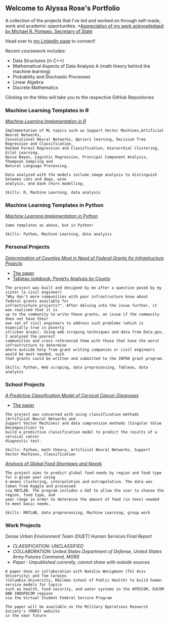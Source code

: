 ## Welcome to Alyssa Rose's Portfolio

A collection of the projects that I've led and worked on through self-made, work and academic opportunities.
*[Appreciation of my work acknowledged by Michael R. Pompeo, Secretary of State](https://drive.google.com/file/d/0B2FESdCOYjVrekdDdHVCU1hWVUxNYVZra3diSmNsWEFobEhv/view?usp=sharing)

Head over to [my LinkedIn page](https://www.linkedin.com/in/alyssa-rose) to connect!

Recent coursework includes:
  - Data Structures (in C++)
  - Mathematical Aspects of Data Analysis A (math theory behind the machine learning)
  - Probability and Stochastic Processes
  - Linear Algebra
  - Discrete Mathematics

Clicking on the titles will take you to the respective GitHub Repositories

### Machine Learning Templates in R
[_Machine Learning Implementation in R_](https://github.com/alyssa-rose/Machine-Learning-R)
````
Implementation of ML topics such as Support Vector Machines,Artificial Neural Networks,
Convolutional Neural Networks, Apriori learning, Decision Tree Regression and Classification,
Random Forest Regression and Classification, Hierarchial Clustering, Eclat Learning, 
Naive Bayes, Logistic Regression, Principal Component Analysis, Thompson Sampling and 
Natural Language Processing. 

Data analyzed with the models include image analysis to distinguish between cats and dogs, wine
analysis, and bank churn modelling.

Skills: R, Machine Learning, data analysis
````

### Machine Learning Templates in Python
[_Machine Learning Implementation in Python_](https://github.com/alyssa-rose/Machine-Learning-Python)

````
Same templates as above, but in Python!

Skills: Python, Machine Learning, data analysis
````

### Personal Projects

[_Determination of Counties Most in Need of Federal Grants for Infrastructure Projects_](https://github.com/alyssa-rose/Grant-Funding-)
  * [The paper](https://drive.google.com/file/d/1aZ3uGdiP0iX4fjXO-qjjTwy-4VHwOfaf/view?usp=sharing)
  * [Tableau notebook: Poverty Analysis by County](https://us-east-1.online.tableau.com/#/site/alyssarose/home)
  
````
The project was built and designed by me after a question posed by my sister (a civil engineer) 
"Why don't more communities with poor infrastructure know about federal grants available for
infrastructure projects?". After delving into the issue further, it was realized that it is
up to the community to write these grants, an issue if the community does not have their
own set of civil engineers to address such problems (which is especially true in poverty
stricken areas). Using web scraping techniques and data from Data.gov, I analyzed the poorest
communities and cross referenced them with those that have the worst infrastructure to determine
where outside help from grant writing companies or civil engineers would be most needed, such
that grants could be written and submitted to the INFRA grant program.

Skills: Python, Web scraping, data preprocessing, Tableau, data analysis
````


### School Projects

[_A Predictive Classification Model of Cervical Cancer Diagnoses_](https://github.com/alyssa-rose/Cervical-Cancer-Analysis)
  * [The paper](https://drive.google.com/file/d/1pVQnFLAQtbFUBalW_boQqgovmGz-N-N1/view?usp=sharing)
  
````
The project was concerned with using classification methods (Artificial Neural Networks and 
Support Vector Machines) and data compression methods (Singular Value Decomposition) to 
build a predictive classification model to predict the results of a cervical cancer 
diagnostic test.

Skills: Python, math theory, Artificial Neural Networks, Support Vector Machines, Classification
````

[_Analysis of Global Food Shortages and Needs_](https://github.com/alyssa-rose/Final-Project-Backup)
````
The project aims to predict global food needs by region and food type for a given year using 
k-means clustering, interpolation and extrapolation. The data was taken from Kaggle and processed 
via MATLAB. The program includes a GUI to allow the user to choose the region, food type, and 
year range in order to determine the amount of food (in tons) needed to meet basic needs.

Skills: MATLAB, data preprocessing, Machine Learning, group work
````
### Work Projects

_Dense Urban Environment Team (DUET) Human Services Final Report_
 * _CLASSIFICATION: UNCLASSIFIED_
 * _COLLABORATION: United States Department of Defense, United States Army Futures Command, MORS_
 * _Paper : Unpublished currently, cannot share with outside sources_
 
````
A paper done in collaboration with Natalie Wenigmann (Tel Aviv University) and Tom Carpino
(Columbia University, Mailman School of Public Health) to build human service models for topics
such as health, food security, and water systems in the AFRICOM, EUCOM AND INDOPACOM regions
via the Virtual Student Federal Service Program

The paper will be available on the Military Operations Research Society's (MORS) website 
in the near future
````



